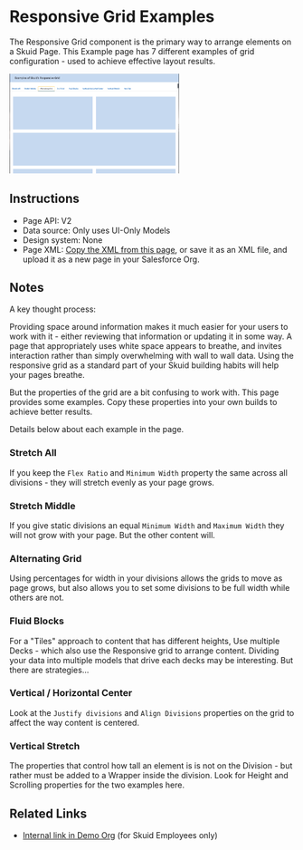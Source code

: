# Responsive Grid Examples

The Responsive Grid component is the primary way to arrange elements on a Skuid Page.   This Example page has 7 different examples of grid configuration - used to achieve effective layout results.  


<img src="Grid_Examples.png" width="300"></img>

## Instructions 
- Page API:  V2
- Data source: Only uses UI-Only Models
- Design system: None 
- Page XML:  [Copy the XML from this page](GridExamples.xml?raw=true), or save it as an XML file, and upload it as a new page in your Salesforce Org.  

## Notes
A key thought process: 

Providing space around information makes it much easier for your users to work with it - either reviewing that information or updating it in some way. A page that appropriately uses white space appears to breathe, and invites interaction rather than simply overwhelming with wall to wall data. Using the responsive grid as a standard part of your Skuid building habits will help your pages breathe.  

But the properties of the grid are a bit confusing to work with.  This page provides some examples.  Copy these properties into your own builds to achieve better results. 

Details below about each example in the page. 

### Stretch All
If you keep the `Flex Ratio` and `Minimum Width` property the same across all divisions - they will stretch evenly as your page grows. 

### Stretch Middle
If you give static divisions an equal `Minimum Width` and `Maximum Width` they will not grow with your page.  But the other content will. 

### Alternating Grid
Using percentages for width in your divisions allows the grids to move as page grows,  but also allows you to set some divisions to be full width while others are not. 

### Fluid Blocks
For a "Tiles" approach to content that has different heights,  Use multiple Decks - which also use the Responsive grid to arrange content. Dividing your data into multiple models that drive each decks may be interesting.  But there are strategies...

### Vertical / Horizontal Center
Look at the `Justify divisions` and `Align Divisions` properties on the grid to affect the way content is centered. 

### Vertical Stretch
The properties that control how tall an element is is not on the Division - but rather must be added to a Wrapper inside the division.  Look for Height and Scrolling properties for the two examples here.

## Related Links 

- [Internal link in Demo Org](https://skuid-demo--skuid.na37.visual.force.com/apex/skuid__ui?page=GridExamples) (for Skuid Employees only)